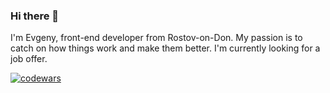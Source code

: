 ### Hi there 👋
I'm Evgeny, front-end developer from Rostov-on-Don. 
My passion is to catch on how things work and make them better.
I'm currently looking for a job offer.

<!--
**demirepo/demirepo** is a ✨ _special_ ✨ repository because its `README.md` (this file) appears on your GitHub profile.

Here are some ideas to get you started:

- 🔭 I’m currently working on ...
- 🌱 I’m currently learning ...
- 👯 I’m looking to collaborate on ...
- 🤔 I’m looking for help with ...
- 💬 Ask me about ...
- 📫 How to reach me: ...
- 😄 Pronouns: ...
- ⚡ Fun fact: ...
-->
[![codewars](https://www.codewars.com/users/demiurgen13/badges/small)](https://www.codewars.com/users/demiurgen13)
